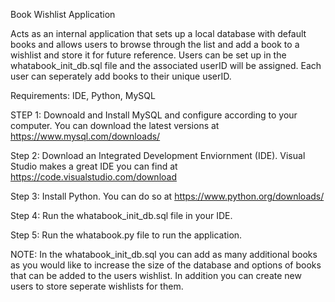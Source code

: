 Book Wishlist Application

Acts as an internal application that sets up a local database with default books and allows users to browse through the list and add a book to a wishlist 
and store it for future reference. Users can be set up in the whatabook_init_db.sql file and the associated userID will be assigned. Each user can
seperately add books to their unique userID.

Requirements: IDE, Python, MySQL

STEP 1:
Downoald and Install MySQL and configure according to your computer. You can download the latest versions at https://www.mysql.com/downloads/

Step 2:
Download an Integrated Development Enviornment (IDE). Visual Studio makes a great IDE you can find at https://code.visualstudio.com/download

Step 3:
Install Python. You can do so at https://www.python.org/downloads/

Step 4:
Run the whatabook_init_db.sql file in your IDE.

Step 5:
Run the whatabook.py file to run the application.

NOTE: 
In the whatabook_init_db.sql you can add as many additional books as you would like to increase the size of the database and options of 
books that can be added to the users wishlist. In addition you can create new users to store seperate wishlists for them.
